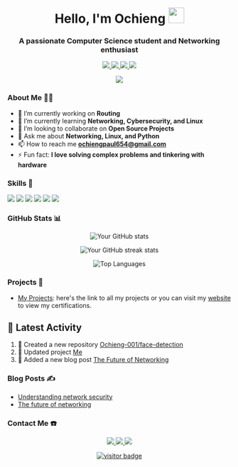 
<!---
Ochieng-001/Ochieng-001 is a ✨ special ✨ repository because its `README.md` (this file) appears on your GitHub profile.
You can click the Preview link to take a look at your changes.
--->
<!-- Header -->
<h1 align="center">Hello, I'm Ochieng <img src="https://media.giphy.com/media/hvRJCLFzcasrR4ia7z/giphy.gif" width="35"></h1>
<h3 align="center">A passionate Computer Science student and Networking enthusiast</h3>

<!-- Social Links -->
<p align="center">
  <a href="https://www.linkedin.com/in/ochieng-paul-924a94315?utm_source=share&utm_campaign=share_via&utm_content=profile&utm_medium=android_app" target="_blank">
    <img src="https://img.shields.io/badge/-LinkedIn-0077B5?style=flat-square&logo=Linkedin&logoColor=white"/>
  </a>
  <a href="mailto: ochiengpaul654@gmail.com">
    <img src="https://img.shields.io/badge/-Email-D14836?style=flat-square&logo=Gmail&logoColor=white"/>
  </a>
  <a href="https://twitter.com/Ochieng_001" target="_blank">
    <img src="https://img.shields.io/badge/-Twitter-1DA1F2?style=flat-square&logo=Twitter&logoColor=white"/>
  </a>
  <a href="https://github.com/Ochieng-001" target="_blank">
    <img src="https://img.shields.io/badge/-GitHub-333333?style=flat-square&logo=github&logoColor=white"/>
  </a>
</p>

<!-- Dynamic Content -->
<p align="center">
  <img src="https://readme-typing-svg.herokuapp.com/?lines=Networking+Enthusiast;Full+Stack+Developer;Open+Source+Contributor&center=true&width=500&height=50">
</p>

<!-- About Me -->
### About Me 🧑‍💻
- 🔭 I’m currently working on **Routing**
- 🌱 I’m currently learning **Networking, Cybersecurity, and Linux**
- 👯 I’m looking to collaborate on **Open Source Projects**
- 💬 Ask me about **Networking, Linux, and Python**
- 📫 How to reach me **ochiengpaul654@gmail.com**
- ⚡ Fun fact: **I love solving complex problems and tinkering with hardware**

<!-- Skills -->
### Skills 🚀
<p align="left">
  <img src="https://img.shields.io/badge/-Python-3776AB?style=flat-square&logo=Python&logoColor=white"/>
  <img src="https://img.shields.io/badge/-Linux-FCC624?style=flat-square&logo=Linux&logoColor=black"/>
  <img src="https://img.shields.io/badge/-Networking-0078D4?style=flat-square&logo=Cisco&logoColor=white"/>
  <img src="https://img.shields.io/badge/-Docker-2496ED?style=flat-square&logo=Docker&logoColor=white"/>
  <img src="https://img.shields.io/badge/-MySQL-4479A1?style=flat-square&logo=MySQL&logoColor=white"/>
  <img src="https://img.shields.io/badge/-MongoDB-47A248?style=flat-square&logo=MongoDB&logoColor=white"/>
</p>

<!-- GitHub Stats -->
### GitHub Stats 📊
<p align="center">
  <img src="https://github-readme-stats.vercel.app/api?username=Ochieng-001&show_icons=true&theme=tokyonight" alt="Your GitHub stats" />
</p>
<p align="center">
  <img src="https://github-readme-streak-stats.herokuapp.com/?user=Ochieng-001&theme=tokyonight" alt="Your GitHub streak stats" />
</p>
<p align="center">
  <img src="https://github-readme-stats.vercel.app/api/top-langs/?username=Ochieng-001&layout=compact&theme=tokyonight" alt="Top Languages" />
</p>

<!-- Projects -->
### Projects 🚀
- [My Projects](https://github.com/Ochieng-001): here's the link to all my projects or you can visit my [website](https://ochieng.cloud) to view my certifications.



## 📅 Latest Activity
<!--START_SECTION:activity-->
1. 🎉 Created a new repository [Ochieng-001/face-detection](https://github.com/Ochieng-001/face-detection)
2. 🔧 Updated project [Me](https://github.com/Ochieng-001/ochieng)
3. 📝 Added a new blog post [The Future of Networking](https://ochieng.cloud#blog)
<!--END_SECTION:activity-->


<!-- Blog Posts -->
### Blog Posts ✍️
- [Understanding network security ](https://ochieng.cloud#blog)
- [The future of networking ](https://ochieng.cloud#blog)

<!-- Contact Me -->
### Contact Me ☎️
<p align="center">
  <a href="https://www.linkedin.com/in/ochieng-paul-924a94315?utm_source=share&utm_campaign=share_via&utm_content=profile&utm_medium=android_app" target="_blank">
    <img src="https://img.shields.io/badge/-LinkedIn-0077B5?style=for-the-badge&logo=Linkedin&logoColor=white"/>
  </a>
  <a href="mailto: ochiengpaul654@gmail.com">
    <img src="https://img.shields.io/badge/-Email-D14836?style=for-the-badge&logo=Gmail&logoColor=white"/>
  </a>
  <a href="https://twitter.com/Ochieng_001" target="_blank">
    <img src="https://img.shields.io/badge/-Twitter-1DA1F2?style=for-the-badge&logo=Twitter&logoColor=white"/>
  </a>
</p>


<!-- Footer -->
<p align="center">
  <a href="https://github.com/ochieng-001" target="_blank">
    <img src="https://komarev.com/ghpvc/?username=ochieng-001&style=flat-square&color=blue" alt="visitor badge"/>
  </a>
</p>
